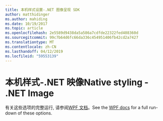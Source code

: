 ```yaml
---
title: 本机样式设置-.NET 图像呈现 SDK
author: matthidinger
ms.author: mahiding
ms.date: 10/19/2017
ms.topic: article
ms.openlocfilehash: 2e5589d9438da5a586a7cdfde22322fed408360d
ms.sourcegitcommit: 99c7b64d6fc66da336c454951406fb42cd2a7427
ms.translationtype: MT
ms.contentlocale: zh-CN
ms.lasthandoff: 04/12/2019
ms.locfileid: "59553139"
---
```

# <a name="native-styling---net-image"></a><span data-ttu-id="33b54-102">本机样式-.NET 映像</span><span class="sxs-lookup"><span data-stu-id="33b54-102">Native styling - .NET Image</span></span>

<span data-ttu-id="33b54-103">有关这些选项的完整运行, 请参阅[WPF 文档](../net-wpf/getting-started.md)。</span><span class="sxs-lookup"><span data-stu-id="33b54-103">See the [WPF docs](../net-wpf/getting-started.md) for a full run-down of these options.</span></span>